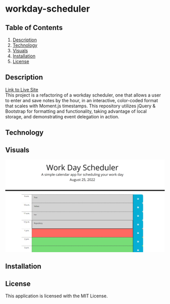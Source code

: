 # workday-scheduler

## Table of Contents
1. [Description](#description)
2. [Technology](#technology)
3. [Visuals](#visuals)
4. [Installation](#installation)
5. [License](#license)

## Description
[Link to Live Site](https://zachattack221.github.io/workday-scheduler/)
\
This project is a refactoring of a workday scheduler, one that allows a user to enter and save notes by the hour, in an interactive, color-coded format that scales with Moment.js timestamps. This repository utilizes jQuery & Bootstrap for formatting and functionality, taking advantage of local storage, and demonstrating event delegation in action.

## Technology


## Visuals
![Workday-scheduler](./assets/develop/images/WorkdayScreenshot.png)

## Installation
## License
This application is licensed with the MIT License.